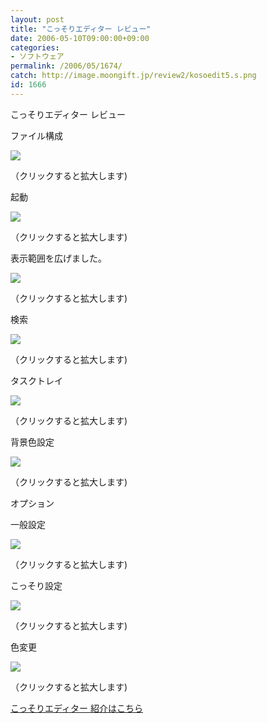 ```yaml
---
layout: post
title: "こっそりエディター レビュー"
date: 2006-05-10T09:00:00+09:00
categories:
- ソフトウェア
permalink: /2006/05/1674/
catch: http://image.moongift.jp/review2/kosoedit5.s.png
id: 1666
---
```

こっそりエディター レビュー  
<!--more-->

ファイル構成

  

[![](http://image.moongift.jp/review2/kosoedit1.s.png)](http://image.moongift.jp/review2/kosoedit1.png)  
  
（クリックすると拡大します)

  

起動

  

[![](http://image.moongift.jp/review2/kosoedit2.s.png)](http://image.moongift.jp/review2/kosoedit2.png)  
  
（クリックすると拡大します)

  

表示範囲を広げました。

  

[![](http://image.moongift.jp/review2/kosoedit3.s.png)](http://image.moongift.jp/review2/kosoedit3.png)  
  
（クリックすると拡大します)

  

検索

  

[![](http://image.moongift.jp/review2/kosoedit4.s.png)](http://image.moongift.jp/review2/kosoedit4.png)  
  
（クリックすると拡大します)

  

タスクトレイ

  

[![](http://image.moongift.jp/review2/kosoedit5.s.png)](http://image.moongift.jp/review2/kosoedit5.png)  
  
（クリックすると拡大します)

  

背景色設定

  

[![](http://image.moongift.jp/review2/kosoedit6.s.png)](http://image.moongift.jp/review2/kosoedit6.png)  
  
（クリックすると拡大します)

  

オプション

  

一般設定

  

[![](http://image.moongift.jp/review2/kosoedit7.s.png)](http://image.moongift.jp/review2/kosoedit7.png)  
  
（クリックすると拡大します)

  

こっそり設定

  

[![](http://image.moongift.jp/review2/kosoedit8.s.png)](http://image.moongift.jp/review2/kosoedit8.png)  
  
（クリックすると拡大します)

  

色変更

  

[![](http://image.moongift.jp/review2/kosoedit9.s.png)](http://image.moongift.jp/review2/kosoedit9.png)  
  
（クリックすると拡大します)

  

[こっそりエディター 紹介はこちら](http://fw.moongift.jp/intro/i-1668.html)

